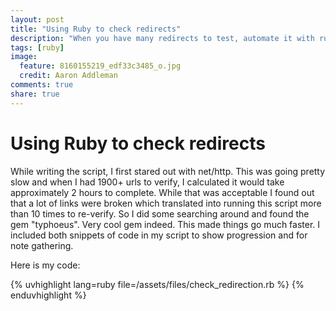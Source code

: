 ```yaml
---
layout: post
title: "Using Ruby to check redirects"
description: "When you have many redirects to test, automate it with ruby and typhoeus."
tags: [ruby]
image:
  feature: 8160155219_edf33c3485_o.jpg
  credit: Aaron Addleman
comments: true
share: true
---
```


# Using Ruby to check redirects

While writing the script, I first stared out with net/http. This was going pretty slow and when I had 1900+ urls to verify, I calculated it would take approximately 2 hours to complete. While that was acceptable I found out that a lot of links were broken which translated into running this script more than 10 times to re-verify. So I did some searching around and found the gem "typhoeus". Very cool gem indeed. This made things go much faster. I included both snippets of code in my script to show progression and for note gathering.

Here is my code:

{% uvhighlight lang=ruby file=/assets/files/check_redirection.rb %}
{% enduvhighlight %}
